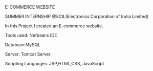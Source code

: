 E-COMMERCE WEBSITE

SUMMER INTERNSHIP @ECIL(Electronics Corporation of India Limited)

In this Project I created an E-commerce website.

Tools used: Netbeans IDE

Database:MySQL

Server: Tomcat Server

Scripting Langauges: JSP,HTML,CSS, JavaScript


